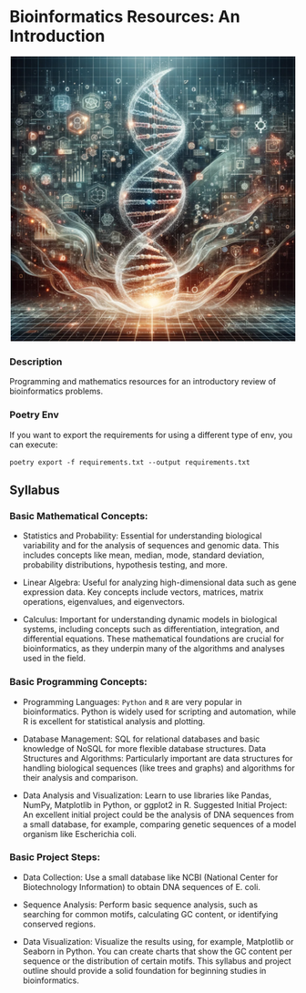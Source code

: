 # Bioinformatics Resources: An Introduction

<p align="center">
    <img src="img/bio.png" width="500" height="500" alt="Description of Image">
</p>


### Description

Programming and mathematics resources for an introductory review of bioinformatics problems. 

### Poetry Env

If you want to export the requirements for using a different
type of env, you can execute: 

```
poetry export -f requirements.txt --output requirements.txt
```

## Syllabus


### Basic Mathematical Concepts:

- Statistics and Probability: Essential for understanding biological variability and for the analysis of sequences and genomic data. This includes concepts like mean, median, mode, standard deviation, probability distributions, hypothesis testing, and more.

- Linear Algebra: Useful for analyzing high-dimensional data such as gene expression data. Key concepts include vectors, matrices, matrix operations, eigenvalues, and eigenvectors.

- Calculus: Important for understanding dynamic models in biological systems, including concepts such as differentiation, integration, and differential equations.
These mathematical foundations are crucial for bioinformatics, as they underpin many of the algorithms and analyses used in the field.

### Basic Programming Concepts:
- Programming Languages: ```Python``` and ```R``` are very popular in bioinformatics. Python is widely used for scripting and automation, while R is excellent for statistical analysis and plotting.

- Database Management: SQL for relational databases and basic knowledge of NoSQL for more flexible database structures.
Data Structures and Algorithms: Particularly important are data structures for handling biological sequences (like trees and graphs) and algorithms for their analysis and comparison.

- Data Analysis and Visualization: Learn to use libraries like Pandas, NumPy, Matplotlib in Python, or ggplot2 in R.
Suggested Initial Project:
An excellent initial project could be the analysis of DNA sequences from a small database, for example, comparing genetic sequences of a model organism like Escherichia coli.

### Basic Project Steps:

- Data Collection: Use a small database like NCBI (National Center for Biotechnology Information) to obtain DNA sequences of E. coli.

- Sequence Analysis: Perform basic sequence analysis, such as searching for common motifs, calculating GC content, or identifying conserved regions.

- Data Visualization: Visualize the results using, for example, Matplotlib or Seaborn in Python. You can create charts that show the GC content per sequence or the distribution of certain motifs.
This syllabus and project outline should provide a solid foundation for beginning studies in bioinformatics.